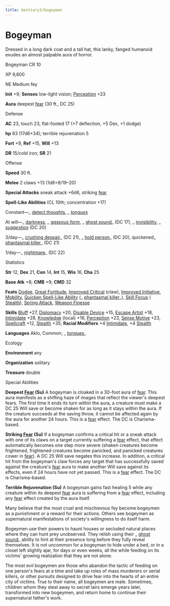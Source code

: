 ```yaml
---
title: bestiary3/bogeyman
---
```

# Bogeyman

Dressed in a long dark coat and a tall hat, this lanky, fanged humanoid exudes an almost palpable aura of horror.

Bogeyman CR 10

XP 9,600

NE Medium fey

**Init** +9; **Senses** low-light vision; [Perception](skill_dir/perception#_perception) +23

**Aura** deepest [fear](monsters/universalMonsterRules#_fear-(su-or-sp)) (30 ft., DC 25)

Defense

**AC** 23, touch 23, flat-footed 17 (+7 deflection, +5 Dex, +1 dodge)

**hp** 93 (17d6+34); terrible rejuvenation 5

**Fort** +9, **Ref** +15, **Will** +13

**DR** 15/cold iron; **SR** 21

Offense

**Speed** 30 ft.

**Melee** 2 claws +13 (1d8+8/19–20)

**Special Attacks** sneak attack +6d6, striking [fear](monster_dir/universalMonsterRules#_fear-(su-or-sp))

**Spell-Like Abilities** (CL 10th; concentration +17)

Constant—_ [detect thoughts](spells/detectThoughts#_detect-thoughts)_, _ [tongues](spell_dir/tongues#_tongues)_

At will—_ [darkness](spells/darkness#_darkness)_, _ [gaseous form](spell_dir/gaseousForm#_gaseous-form)_, _ [ghost sound](spells/ghostSound#_ghost-sound)_ (DC 17), _ [invisibility](spell_dir/invisibility#_invisibility)_, _ [suggestion](spells/suggestion#_suggestion)_ (DC 20)

3/day—_ [crushing despair](spell_dir/crushingDespair#_crushing-despair)_ (DC 21), _ [hold person](spells/holdPerson#_hold-person)_ (DC 20), quickened_ [phantasmal killer](spell_dir/phantasmalKiller#_phantasmal-killer)_ (DC 21)

1/day—_ [nightmare](spell_dir/nightmare#_nightmare)_ (DC 22)

Statistics

**Str** 12, **Dex** 21, **Con** 14, **Int** 15, **Wis** 16, **Cha** 25

**Base Atk** +8; **CMB** +9; **CMD** 32

**Feats** [Dodge](feats#_dodge), [Great Fortitude](feats#_great-fortitude), [Improved Critical](feats#_improved-critical) (claw), [Improved Initiative](feats#_improved-initiative), [Mobility](feats#_mobility), [Quicken Spell-Like Ability](monsters/monsterFeats#_quicken-spell-like-ability) (_ [phantasmal killer](spell_dir/phantasmalKiller#_phantasmal-killer)_), [Skill Focus](feats#_skill-focus) ( [Stealth](skills/stealth#_stealth)), [Spring Attack](feats#_spring-attack), [Weapon Finesse](feats#_weapon-finesse)

**Skills** [Bluff](skill_dir/bluff#_bluff) +27, [Diplomacy](skills/diplomacy#_diplomacy) +20, [Disable Device](skill_dir/disableDevice#_disable-device) +15, [Escape Artist](skills/escapeArtist#_escape-artist) +18, [Intimidate](skill_dir/intimidate#_intimidate) +28, [Knowledge](skills/knowledge#_knowledge) (local) +16, [Perception](skill_dir/perception#_perception) +23, [Sense Motive](skills/senseMotive#_sense-motive) +23, [Spellcraft](skill_dir/spellcraft#_spellcraft) +12, [Stealth](skills/stealth#_stealth) +35; **Racial Modifiers** +4 [Intimidate](skill_dir/intimidate#_intimidate), +4 [Stealth](skills/stealth#_stealth)

**Languages** Aklo, Common; _ [tongues](spell_dir/tongues#_tongues)_

Ecology

**Environment** any

**Organization** solitary

**Treasure** double

Special Abilities

**Deepest [Fear](monsters/universalMonsterRules#_fear-(su-or-sp)) (Su)** A bogeyman is cloaked in a 30-foot aura of [fear](monster_dir/universalMonsterRules#_fear-(su-or-sp)). This aura manifests as a shifting haze of images that reflect the viewer's deepest fears. The first time it ends its turn within the aura, a creature must make a DC 25 Will save or become shaken for as long as it stays within the aura. If the creature succeeds at the saving throw, it cannot be affected again by the aura for another 24 hours. This is a [fear](monsters/universalMonsterRules#_fear-(su-or-sp)) effect. The DC is Charisma-based.

**Striking [Fear](monster_dir/universalMonsterRules#_fear-(su-or-sp)) (Su)** If a bogeyman confirms a critical hit or a sneak attack with one of its claws on a target currently suffering a [fear](monsters/universalMonsterRules#_fear-(su-or-sp)) effect, that effect automatically becomes one step more severe (shaken creatures become frightened, frightened creatures become panicked, and panicked creatures cower in [fear](monster_dir/universalMonsterRules#_fear-(su-or-sp))). A DC 25 Will save negates this increase. In addition, a critical hit from the bogeyman's claw forces any target that has successfully saved against the creature's [fear](monsters/universalMonsterRules#_fear-(su-or-sp)) aura to make another Will save against its effects, even if 24 hours have not yet passed. This is a [fear](monster_dir/universalMonsterRules#_fear-(su-or-sp)) effect. The DC is Charisma-based.

**Terrible Rejuvenation (Su)** A bogeyman gains fast healing 5 while any creature within its deepest [fear](monsters/universalMonsterRules#_fear-(su-or-sp)) aura is suffering from a [fear](monster_dir/universalMonsterRules#_fear-(su-or-sp)) effect, including any [fear](monsters/universalMonsterRules#_fear-(su-or-sp)) effect created by the aura itself.

Many believe that the most cruel and mischievous fey become bogeymen as a punishment or a reward for their actions. Others see bogeymen as supernatural manifestations of society's willingness to do itself harm.

Bogeymen use their powers to haunt houses or secluded natural places where they can hunt prey unobserved. They relish using their _ [ghost sound](spell_dir/ghostSound#_ghost-sound)_ ability to hint at their presence long before they fully reveal themselves. It is not uncommon for a bogeyman to hide under a bed, or in a closet left slightly ajar, for days or even weeks, all the while feeding on its victims' growing realization that they are not alone.

The most evil bogeymen are those who abandon the tactic of feeding on one person's fears at a time and take up roles of mass murderers or serial killers, or other pursuits designed to drive fear into the hearts of an entire city of victims. True to their name, all bogeymen are male. Sometimes, children whom they steal away to secret lairs emerge years later, transformed into new bogeymen, and return home to continue their supernatural father's work.

